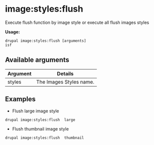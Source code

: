 # image:styles:flush
Execute flush function by image style or execute all flush images styles

**Usage:**
```
drupal image:styles:flush [arguments]
isf
```

## Available arguments
Argument | Details
---------|-------------
styles | The Images Styles name.

## Examples
* Flush large image style
```
drupal image:styles:flush  large
```
* Flush thumbnail image style
```
drupal image:styles:flush  thumbnail
```
